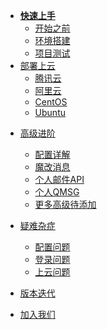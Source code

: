 <!-- docs/_sidebar.md --> 

- [**快速上手**]()
  - [开始之前]()
  - [环境搭建]()
  - [项目测试]()
- [部署上云]()
  - [腾讯云](zh-cn/guide)
  - [阿里云](zh-cn/guide)
  - [CentOS](zh-cn/guide)
  - [Ubuntu](zh-cn/guide)

* [高级进阶](zh-cn/) 
  * [配置详解](zh-cn/guide)
  * [魔改消息](zh-cn/guide)
  * [个人邮件API](zh-cn/guide)
  * [个人QMSG](zh-cn/guide)
  * [更多高级待添加](zh-cn/guide)

* [疑难杂症](zh-cn/guide)
  * [配置问题](zh-cn/guide)
  * [登录问题](zh-cn/guide)
  * [上云问题](zh-cn/guide)
* [版本迭代](zh-cn/guide)
* [加入我们](zh-cn/guide)

